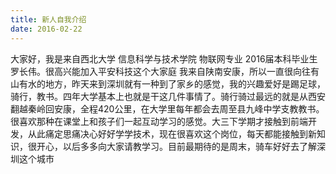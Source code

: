 ```yaml
---
title: 新人自我介绍 
date: 2016-02-22
---
```


大家好，我是来自西北大学 信息科学与技术学院 物联网专业 2016届本科毕业生罗长伟。很高兴能加入平安科技这个大家庭
我来自陕南安康，所以一直很向往有山有水的地方，昨天来到深圳就有一种到了家乡的感觉，我的兴趣爱好是踢足球，骑行，教书。四年大学基本上也就是干这几件事情了。骑行骑过最远的就是从西安翻越秦岭回安康，全程420公里，在大学里每年都会去周至县九峰中学支教教书。很喜欢那种在课堂上和孩子们一起互动学习的感觉。大三下学期才接触到前端开发，从此痛定思痛决心好好学学技术，现在很喜欢这个岗位，每天都能接触到新知识，很开心，以后多多向大家请教学习。目前最期待的是周末，骑车好好去了解深圳这个城市
